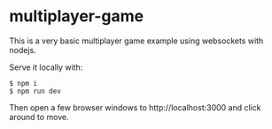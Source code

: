 # multiplayer-game
This is a very basic multiplayer game example using websockets with nodejs.

Serve it locally with:

```
$ npm i
$ npm run dev
```

Then open a few browser windows to http://localhost:3000 and click around to move.
